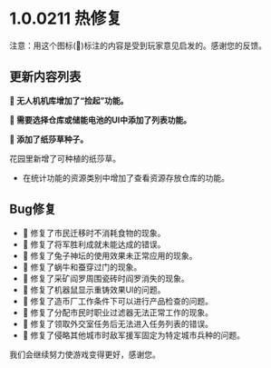 # 1.0.0211 热修复

注意：用这个图标(💌)标注的内容是受到玩家意见启发的。感谢您的反馈。

## 更新内容列表

**💌 无人机机库增加了“捡起”功能。**

**💌 需要选择仓库或储能电池的UI中添加了列表功能。**

**💌 添加了纸莎草种子。**

花园里新增了可种植的纸莎草。

- 在统计功能的资源类别中增加了查看资源存放仓库的功能。

## Bug修复

- 💌 修复了市民迁移时不消耗食物的现象。
- 💌 修复了将军胜利成就未能达成的错误。
- 💌 修复了兔子神坛的使用效果未正常应用的现象。
- 💌 修复了蜗牛和蚕穿过门的现象。
- 💌 修复了采矿阎罗周围瓷砖时阎罗消失的现象。
- 💌 修复了机器鼠显示重铸效果UI的问题。
- 💌 修复了造币厂工作条件下可以进行产品检查的问题。
- 💌 修复了分配市民时职业过滤器无法正常工作的现象。
- 💌 修复了领取外交室任务后无法进入任务列表的错误。
- 💌 修复了侵略其他城市时敌军援军固定为特定城市兵种的问题。

我们会继续努力使游戏变得更好，感谢您。
